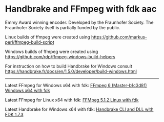 # Handbrake and FFmpeg with fdk aac

Emmy Award winning encoder. Developed by the Fraunhofer Society. The Fraunhofer Society itself is partially funded by the public.


Linux builds of ffmpeg were created using https://github.com/markus-perl/ffmpeg-build-script

Windows builds of ffmpeg were created using https://github.com/rdp/ffmpeg-windows-build-helpers

For instruction on how to build Handbrake for Windows consult https://handbrake.fr/docs/en/1.5.0/developer/build-windows.html

-----------------

Latest FFmpeg for Windows x64 with fdk:
[FFmpeg 6 (Master-b1c3d81) Windows x64 with fdk](https://github.com/FT129/Handbrake-and-FFmpeg-with-fdk-aac/releases/tag/ffmpeg6-master-b1c3d81)

Latest FFmpeg for Linux x64 with fdk:
[FFMpeg 5.1.2 Linux with fdk](https://github.com/FT129/Handbrake-and-FFmpeg-with-fdk-aac/releases/tag/ffmpeg5.1.2Li)

Latest Handbrake for Windows x64 with fdk:
[Handbrake CLI and DLL with FDK 1.7.3](https://github.com/FT129/Handbrake-and-FFmpeg-with-fdk-aac/releases/download/1.7.3/hb_1.7.3.zip)
